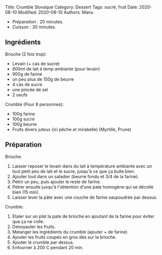 Title: Crumble Slovaque
Category: Dessert
Tags: sucré, fruit
Date: 2020-08-10
Modified: 2020-08-10
Authors: Manu

- *Préparation* : 20 minutes.
- *Cuisson* : 30 minutes.

## Ingrédients

Brioche (2 fois trop):

   - Levain (+ cas de sucre)
   - 800ml de lait à temp ambiante (pour levain)
   - 900g de farine 
   - un peu plus de 150g de beurre
   - 4 càs de sucre
   - une pincée de sel
   - 2 oeufs

Crumble (Pour 8 personnes):

   - 100g farine
   - 100g sucre
   - 100g beurre
   - Fruits divers juteux (ici pêche et mirabelle) (Myrtille, Prune)

## Préparation

Brioche: 

   1. Laisser reposer le levain dans du lait à température ambiante avec un tout petit peu de lait et le sucre, jusqu'à ce que ça bulle bien.
   2. Ajouter tout dans un saladier (beurre fondu et 3/4 de la farine). 
   3. Petrir un peu, puis ajouter le reste de farine. 
   4. Petrer ensuite jusqu'à l'obtention d'une pate homogène qui se décolle bien (15 min). 
   5. Laisser lever la pâte avec une couche de farine saupoudrée par dessus.

Crumble:

   1. Etaler sur un plat la pate de brioche en ajoutant de la farine pour éviter que ça ne colle.
   2. Denoyauter les fruits.
   3. Melanger les ingrédients du crumble (ajouter + de farine)
   4. Ajouter les fruits coupés en gros dés sur la brioche.
   5. Ajouter le crumble par dessus.
   6. Enfourner à 200 C pendant 20 min.
